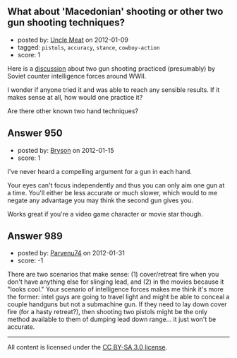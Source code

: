 ## What about 'Macedonian' shooting or other two gun shooting techniques?

- posted by: [Uncle Meat](https://stackexchange.com/users/-1/49-uncle-meat) on 2012-01-09
- tagged: `pistols`, `accuracy`, `stance`, `cowboy-action`
- score: 1

<p>Here is a <a href="http://thefiringline.com/forums/showthread.php?t=147670" rel="nofollow">discussion</a> about two gun shooting practiced (presumably) by Soviet counter intelligence forces around WWII. </p>

<p>I wonder if anyone tried it and was able to reach any sensible results. If it makes sense at all, how would one practice it? </p>

<p>Are there other known two hand techniques? </p>



## Answer 950

- posted by: [Bryson](https://stackexchange.com/users/-1/32-bryson) on 2012-01-15
- score: 1

<p>I've never heard a compelling argument for a gun in each hand. </p>

<p>Your eyes can't focus independently and thus you can only aim one gun at a time. You'll either be less accurate or much slower, which would to me negate any advantage you may think the second gun gives you. </p>

<p>Works great if you're a video game character or movie star though. </p>



## Answer 989

- posted by: [Parvenu74](https://stackexchange.com/users/-1/403-parvenu74) on 2012-01-31
- score: -1

<p>There are two scenarios that make sense: (1) cover/retreat fire when you don't have anything else for slinging lead, and (2) in the movies because it "looks cool."  Your scenario of intelligence forces makes me think it's more the former: intel guys are going to travel light and might be able to conceal a couple handguns but not a submachine gun.  If they need to lay down cover fire (for a hasty retreat?), then shooting two pistols might be the only method available to them of dumping lead down range... it just won't be accurate.</p>




---

All content is licensed under the [CC BY-SA 3.0 license](https://creativecommons.org/licenses/by-sa/3.0/).
